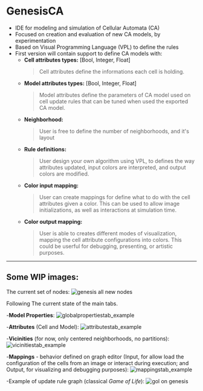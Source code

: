 # GenesisCA 
- IDE for modeling and simulation of Cellular Automata (CA)
- Focused on creation and evaluation of new CA models, by experimentation
- Based on Visual Programming Language (VPL) to define the rules
- First version will contain support to define CA models with:
  - **Cell attributes types:** [Bool, Integer, Float]  
	> Cell attributes define the informations each cell is holding.
  - **Model attributes types:** [Bool, Integer, Float] 
	> Model attributes define the parameters of CA model used on cell update rules that can be tuned when used the exported CA model.
  - **Neighborhood:** 
	> User is free to define the number of neighborhoods, and it's layout
  - **Rule definitions:** 
	> User design your own algorithm using VPL, to defines the way attributes updated, input colors are interpreted, and output colors are modified.
  - **Color input mapping:**
	> User can create mappings for define what to do with the cell attributes given a color. This can be used to allow image initializations, as well as interactions at simulation time.
  - **Color output mapping:**
	> User is able to creates different modes of visualization, mapping the cell attribute configurations into colors. This could be userful for debugging, presenting, or artistic purposes.
-------------
  
Some WIP images:
-------------

  The current set of nodes:
![genesis all new nodes](https://cloud.githubusercontent.com/assets/9446331/25600631/03727424-2ebc-11e7-804f-ee7f1b2d8906.PNG)

Following The current state of the main tabs.

-**Model Properties**:
![globalpropertiestab_example](https://cloud.githubusercontent.com/assets/9446331/25601003/fbef34a0-2ebe-11e7-8f26-15c910000457.PNG)

-**Attributes** (Cell and Model):
![attributestab_example](https://cloud.githubusercontent.com/assets/9446331/25601066/9620aaae-2ebf-11e7-8f6e-43b5a711ea42.PNG)

-**Vicinities** (for now, only centered neighborhoods, no partitions):
![vicinitiestab_example](https://cloud.githubusercontent.com/assets/9446331/25601069/9ab87b14-2ebf-11e7-89bc-3dab321e89d0.PNG)

-**Mappings** - behavior defined on graph editor (Input, for allow load the configuration of the cells from an image or interact during execution; and Output, for visualizing and debugging purposes):
![mappingstab_example](https://cloud.githubusercontent.com/assets/9446331/25601071/a339f268-2ebf-11e7-99ce-edb0352e8426.PNG)

-Example of update rule graph (classical _Game of Life_):
![gol on genesis](https://cloud.githubusercontent.com/assets/9446331/25601100/e3d2aedc-2ebf-11e7-9964-355b21733ced.PNG)
